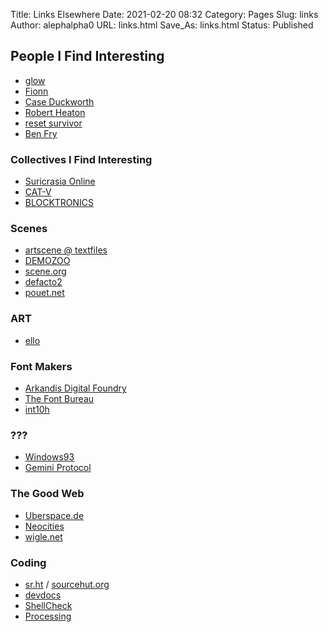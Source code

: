 Title: Links Elsewhere
Date: 2021-02-20 08:32
Category: Pages
Slug: links
Author: alephalpha0
URL: links.html
Save_As: links.html
Status: Published

## People I Find Interesting
+ [glow](https://glow.li)
+ [Fionn](https://hotlinecafe.com)
+ [Case Duckworth](https://acdw.net)
+ [Robert Heaton](https://robertheaton.com)
+ [reset survivor](https://resetsurvivor.com)
+ [Ben Fry](https://benfry.com/)

### Collectives I Find Interesting
+ [Suricrasia Online](https://suricrasia.online)
+ [CAT-V](https://cat-v.org)
+ [BLOCKTRONICS](https://blocktronics.org)

### Scenes
+ [artscene @ textfiles](http://artscene.textfiles.com)
+ [DEMOZOO](https://demozoo.org)
+ [scene.org](https://scene.org)
+ [defacto2](https://defacto2.net/welcome)
+ [pouet.net](https://www.pouet.net/index.php)

### ART
+ [ello](https://ello.co)

### Font Makers
+ [Arkandis Digital Foundry](http://arkandis.tuxfamily.org/)
+ [The Font Bureau](https://fontbureau.typenetwork.com)
+ [int10h](https://int10h.org/)

### ???
+ [Windows93](https://windows93.net)
+ [Gemini Protocol](https://gemini.circulunar.space)

### The Good Web
+ [Uberspace.de](https://uberspace.de/en)
+ [Neocities](https://neocities.org)
+ [wigle.net](https://wigle.net/)

### Coding 
+ [sr.ht](https://sr.ht) / [sourcehut.org](https://sourcehut.org)
+ [devdocs](https://devdocs.io)
+ [ShellCheck](https://shellcheck.net) 
+ [Processing](https://processibg.org)
